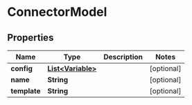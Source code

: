 
# ConnectorModel

## Properties
Name | Type | Description | Notes
------------ | ------------- | ------------- | -------------
**config** | [**List&lt;Variable&gt;**](Variable.md) |  |  [optional]
**name** | **String** |  |  [optional]
**template** | **String** |  |  [optional]



